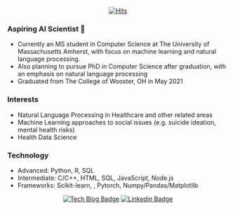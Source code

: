 
<div align=center>
	
[![Hits](https://hits.seeyoufarm.com/api/count/incr/badge.svg?url=https%3A%2F%2Fgithub.com%2Fmimn97)](https://hits.seeyoufarm.com) 
</div>

### Aspiring AI Scientist 👋

- Currently an MS student in Computer Science at The University of Massachusetts Amherst, with focus on machine learning and natural language processing.
- Also planning to pursue PhD in Computer Science after graduation, with an emphasis on natural language processing
- Graduated from The College of Wooster, OH in May 2021

### Interests

- Natural Language Processing in Healthcare and other related areas
- Machine Learning approaches to social issues (e.g. suicide ideation, mental health risks)
- Health Data Science

### Technology 
- Advanced: Python, R, SQL
- Intermediate: C/C++, HTML, SQL, JavaScript, Node.js
- Frameworks: Scikit-learn, , Pytorch, Numpy/Pandas/Matplotlib

<div align=center>

[![Tech Blog Badge](http://img.shields.io/badge/-Tech%20blog-black?style=flat-square&logo=github&link=https://mimn97.github.io/)](https://mimn97.github.io/) [![Linkedin Badge](https://img.shields.io/badge/-LinkedIn-blue?style=flat-square&logo=Linkedin&logoColor=white&link=https://www.linkedin.com/in/minhwalee/)](https://www.linkedin.com/in/minhwalee/)

</div>

	
<!--
**mimn97/mimn97** is a ✨ _special_ ✨ repository because its `README.md` (this file) appears on your GitHub profile.

Here are some ideas to get you started:

- 🔭 I’m currently working on ...
- 🌱 I’m currently learning ...
- 👯 I’m looking to collaborate on ...
- 🤔 I’m looking for help with ...
- 💬 Ask me about ...
- 📫 How to reach me: ...
- 😄 Pronouns: ...
- ⚡ Fun fact: ...
-->

